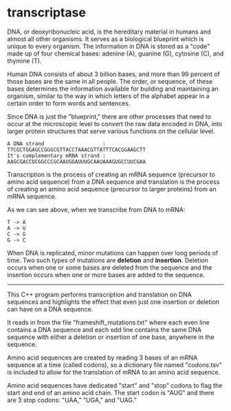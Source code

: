 # transcriptase

DNA, or deoxyribonucleic acid, is the hereditary material in humans and almost all other organisms. It serves as a 
biological blueprint which is unique to every organism. The information in DNA is stored as a "code" made up of 
four chemical bases: adenine (A), guanine (G), cytosine (C), and thymine (T). 

Human DNA consists of about 3 billion bases, and more than 99 percent of those bases are the same in all people. 
The order, or sequence, of these bases determines the information available for building and maintaining an organism, 
similar to the way in which letters of the alphabet appear in a certain order to form words and sentences.

Since DNA is just the "blueprint," there are other processes that need to occur at the microscopic level to convert
the raw data encoded in DNA, into larger protein structures that serve various functions on the cellular level.
```
A DNA strand                   : TTCGCTGGAGCCGGGCGTTACCTAAACGTTATTTCACGGAAGCTT
It's complementary mRNA strand : AAGCGACCUCGGCCCGCAAUGGAUUUGCAAUAAAGUGCCUUCGAA
```
Transcription is the process of creating an mRNA sequence (precursor to amino acid sequence) from a DNA sequence and 
translation is the process of creating an amino acid sequence (precursor to larger proteins) from an mRNA sequence.

As we can see above, when we transcribe from DNA to mRNA:

```
T -> A
A -> U
C -> G
G -> C
```


When DNA is replicated, minor mutations can happen over long periods of time. Two such types of mutations are **deletion** and
**insertion**. Deletion occurs when one or some bases are deleted from the sequence and the insertion occurs when one or more
bases are added to the sequence. 

-------------------

This C++ program performs transcription and translation on DNA sequences and highlights the effect that even just one
insertion or deletion can have on a DNA sequence.

It reads in from the file "frameshift_mutations.txt" where each even line contains a DNA sequence and each odd 
line contains the same DNA sequence with either a deletion or insertion of one base, anywhere in the sequence.

Amino acid sequences are created by reading 3 bases of an mRNA sequence at a time (called codons), so a dictionary file named "codons.tsv" is included to allow for the translation of mRNA to an amino acid sequence. 

Amino acid sequences have dedicated "start" and "stop" codons to flag the start and end of an amino acid chain.
The start codon is "AUG" and there are 3 stop codons: "UAA," "UGA," and "UAG."
